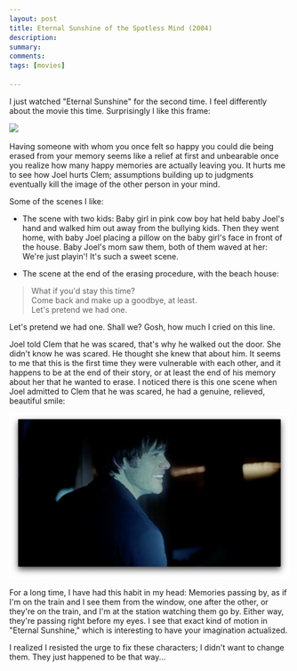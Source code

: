 ```yaml
---
layout: post
title: Eternal Sunshine of the Spotless Mind (2004)
description: 
summary:  
comments: 
tags: [movies]

---
```


I just watched "Eternal Sunshine" for the second time. I feel differently about the movie this time. Surprisingly I like this frame: 

<img src="../assets/images/eternal-sunshine-2.png" />

Having someone with whom you once felt so happy you could die being erased from your memory seems like a relief at first and unbearable once you realize how many happy memories are actually leaving you. It hurts me to see how Joel hurts Clem; assumptions building up to judgments eventually kill the image of the other person in your mind.

Some of the scenes I like:

- The scene with two kids: Baby girl in pink cow boy hat held baby Joel's hand and walked him out away from the bullying kids. Then they went home, with baby Joel placing a pillow on the baby girl's face in front of the house. Baby Joel's mom saw them, both of them waved at her: We're just playin'! It's such a sweet scene.

- The scene at the end of the erasing procedure, with the beach house: 

> What if you'd stay this time? <br>Come back and make up a goodbye, at least. <br> Let's pretend we had one.

Let's pretend we had one. Shall we? Gosh, how much I cried on this line.

Joel told Clem that he was scared, that's why he walked out the door. She didn't know he was scared. He thought she knew that about him. It seems to me that this is the first time they were vulnerable with each other, and it happens to be at the end of their story, or at least the end of his memory about her that he wanted to erase. I noticed there is this one scene when Joel admitted to Clem that he was scared, he had a genuine, relieved, beautiful smile:

<img src="../assets/images/eternal-sunshine-1.png" />

For a long time, I have had this habit in my head: Memories passing by, as if I'm on the train and I see them from the window, one after the other, or they're on the train, and I'm at the station watching them go by. Either way, they're passing right before my eyes. I see that exact kind of motion in "Eternal Sunshine," which is interesting to have your imagination actualized.

I realized I resisted the urge to fix these characters; I didn't want to change them. They just happened to be that way... 